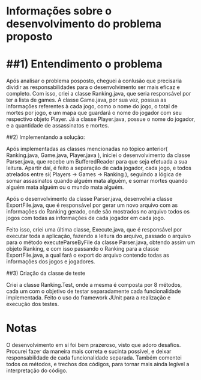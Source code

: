 Informações sobre o desenvolvimento do problema proposto
======

##1) Entendimento o problema
========
Após analisar o problema posposto, cheguei à conlusão que precisaria dividir as responsabilidades para o desenvolvimento ser mais eficaz e completo.
Com isso, criei a classe Ranking.java, que seria responsável por ter a lista de games. A classe Game.java, por sua vez, possua as informações referentes à cada jogo,
como o nome do jogo, o total de mortes por jogo, e um mapa que guardará o nome do jogador com seu respectivo objeto Player.
Já a classe Player.java, possue o nome do jogador, e a quantidade de assassinatos e mortes.


##2) Implementando a solução:

Após implementadas as classes mencionadas no tópico anterior( Ranking.java, Game.java, Player.java ), iniciei o desenvolvimento da classe Parser.java, que recebe um BufferedReader
para que seja efetuada a sua leitura. Apartir daí, é feito a separação de cada jogador, cada jogo, e todos atrelados entre sí( Players -> Games -> Ranking ),
seguindo a lógica de somar assasinatos quando alguém mata alguém, e somar mortes quando alguém mata alguém ou o mundo mata alguém. 

Após o desenvolvimento da classe Parser.java, desenvolvi a classe ExportFile.java, que é responsável por gerar um novo arquivo com as informações do Ranking gerado,
onde são mostrados no arquivo todos os jogos com todas as informações de cada jogador em cada jogo.

Feito isso, criei uma última classe, Execute.java, que é responsável por executar toda a aplicação, fazendo a leitura do arquivo, passado o arquivo para o método
executeParseByFile da classe Parser.java, obtendo assim um objeto Ranking, e com isso passando o Ranking para a classe ExportFile.java, a qual fará o export
do arquivo contendo todas as informações dos jogos e jogadores.

##3) Criação da classe de teste

Criei a classe Ranking.Test, onde a mesma é composta por 8 métodos, cada um com o objetivo de testar separadamente cada funcionalidade implementada.
Feito o uso do framework JUnit para a realização e execução dos testes.

Notas
======

O desenvolvimento em sí foi bem prazeroso, visto que adoro desafios. Procurei fazer da maneira mais correta e sucinta possível, e deixar responsabilidade de cada funcionalidade separada.
Também comentei todos os métodos, e trechos dos códigos, para tornar mais ainda legível a interpretação do código.